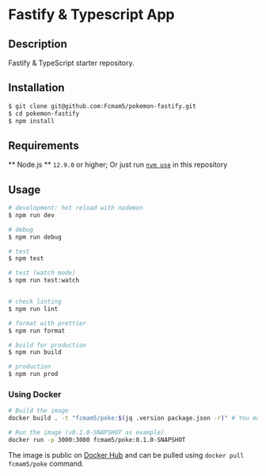 # Fastify & Typescript App

## Description

Fastify & TypeScript starter repository.

## Installation

```bash
$ git clone git@github.com:Fcmam5/pokemon-fastify.git
$ cd pokemon-fastify
$ npm install
```

## Requirements

** Node.js ** `12.9.0` or higher; Or just run [`nvm use`](./.nvmrc) in this repository

## Usage

```bash
# development: hot reload with nodemon
$ npm run dev

# debug
$ npm run debug

# test
$ npm test

# test (watch mode)
$ npm run test:watch


# check linting
$ npm run lint

# format with prettier
$ npm run format

# build for production
$ npm run build

# production
$ npm run prod
```


### Using Docker

```bash
# Build the image
docker build . -t "fcmam5/poke:$(jq .version package.json -r)" # You may need to install "jq"

# Run the image (v0.1.0-SNAPSHOT as example)
docker run -p 3000:3000 fcmam5/poke:0.1.0-SNAPSHOT

```

The image is public on [Docker Hub](https://hub.docker.com/r/fcmam5/poke) and can be pulled using `docker pull fcmam5/poke` command.
